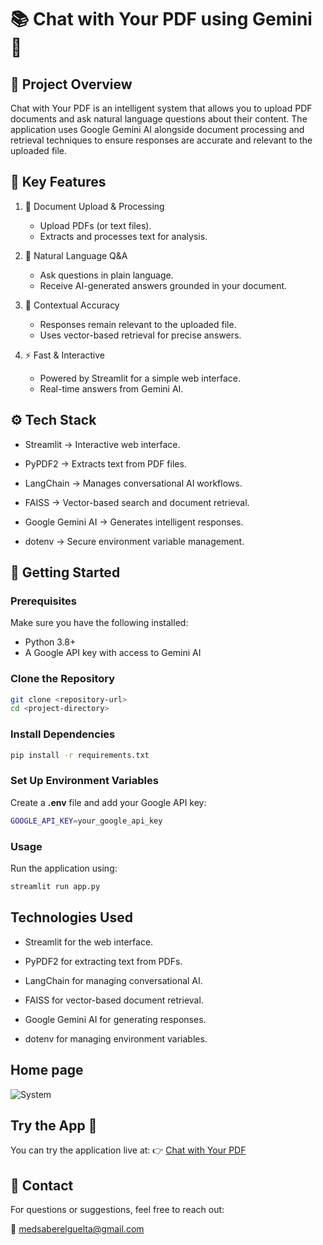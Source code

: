 # 📚 Chat with Your PDF using Gemini 🤖

## 📜 Project Overview
Chat with Your PDF is an intelligent system that allows you to upload PDF documents and ask natural language questions about their content.
The application uses Google Gemini AI alongside document processing and retrieval techniques to ensure responses are accurate and relevant to the uploaded file.

## 🎯 Key Features
1. 📂 Document Upload & Processing
    - Upload PDFs (or text files).
    - Extracts and processes text for analysis.

2. 💬 Natural Language Q&A
    - Ask questions in plain language.
    - Receive AI-generated answers grounded in your document.

3. 📖 Contextual Accuracy
    - Responses remain relevant to the uploaded file.
    - Uses vector-based retrieval for precise answers.

4. ⚡ Fast & Interactive
    - Powered by Streamlit for a simple web interface.
    - Real-time answers from Gemini AI.

## ⚙️ Tech Stack

- Streamlit → Interactive web interface.

- PyPDF2 → Extracts text from PDF files.

- LangChain → Manages conversational AI workflows.

- FAISS → Vector-based search and document retrieval.

- Google Gemini AI → Generates intelligent responses.

- dotenv → Secure environment variable management.

## 🚀 Getting Started
### Prerequisites
Make sure you have the following installed:
- Python 3.8+
- A Google API key with access to Gemini AI

### Clone the Repository
```sh
git clone <repository-url>
cd <project-directory>
```
### Install Dependencies
```sh
pip install -r requirements.txt
```

### Set Up Environment Variables
Create a **.env** file and add your Google API key:
```sh
GOOGLE_API_KEY=your_google_api_key
```
### Usage
Run the application using:
```sh
streamlit run app.py
```

## Technologies Used

- Streamlit for the web interface.

- PyPDF2 for extracting text from PDFs.

- LangChain for managing conversational AI.

- FAISS for vector-based document retrieval.

- Google Gemini AI for generating responses.

- dotenv for managing environment variables.

## Home page
![System](https://github.com/user-attachments/assets/def17790-adde-4d52-9f7a-699b1c1c241d)

## Try the App 🚀
You can try the application live at:
👉 [Chat with Your PDF](https://mbnnrjr8jgmkgzuwhbmihp.streamlit.app/)

## 📧 Contact
For questions or suggestions, feel free to reach out:

📩 medsaberelguelta@gmail.com
